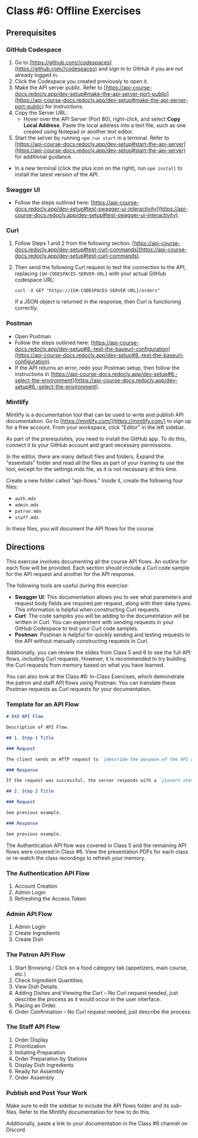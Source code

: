 # Class #6: Offline Exercises

## Prerequisites

### GitHub Codespace

1. Go to [https://github.com//codespaces](https://github.com//codespaces) and sign in to GitHub if you are not already logged in.
2. Click the Codespace you created previously to open it.
3. Make the API server public. Refer to [https://api-course-docs.redocly.app/dev-setup#make-the-api-server-port-public](https://api-course-docs.redocly.app/dev-setup#make-the-api-server-port-public) for instructions.
4. Copy the Server URL:
   - Hover over the API Server (Port 80), right-click, and select **Copy Local Address**. Paste the local address into a text file, such as one created using Notepad or another text editor.
5. Start the server by running `npm run start` in a terminal. Refer to [https://api-course-docs.redocly.app/dev-setup#start-the-api-server](https://api-course-docs.redocly.app/dev-setup#start-the-api-server) for additional guidance.

- In a new terminal (click the plus icon on the right), run `npm install` to install the latest version of the API.

### Swagger UI

- Follow the steps outlined here: [https://api-course-docs.redocly.app/dev-setup#test-swagger-ui-interactivity](https://api-course-docs.redocly.app/dev-setup#test-swagger-ui-interactivity).

### Curl

1. Follow Steps 1 and 2 from the following section: [https://api-course-docs.redocly.app/dev-setup#test-curl-commands](https://api-course-docs.redocly.app/dev-setup#test-curl-commands).
2. Then send the following Curl request to test the connection to the API, replacing `{GH-CODESPACES-SERVER-URL}` with your actual GitHub codespace URL:

   ```shell
   curl -X GET "https://{GH-CODESPACES-SERVER-URL}/orders"
   ```

   If a JSON object is returned in the response, then Curl is functioning correctly.

### Postman

- Open Postman.
- Follow the steps outlined here: [https://api-course-docs.redocly.app/dev-setup#8.-test-the-baseurl-configuration](https://api-course-docs.redocly.app/dev-setup#8.-test-the-baseurl-configuration).
- If the API returns an error, redo your Postman setup, then follow the instructions in [https://api-course-docs.redocly.app/dev-setup#6.-select-the-environment](https://api-course-docs.redocly.app/dev-setup#6.-select-the-environment).

### Mintlify

Mintlify is a documentation tool that can be used to write and publish API documentation.
Go to [https://mintlify.com/](https://mintlify.com/) to sign up for a free account. From your workspace, click "Editor" in the left sidebar.

As part of the prerequisites, you need to install the GitHub app. To do this, connect it to your GitHub account and grant necessary permissions.

In the editor, there are many default files and folders. Expand the "essentials" folder and read all the files as part of your training to use the tool, except for the settings.mdx file, as it is not necessary at this time.

Create a new folder called "api-flows." Inside it, create the following four files:

- `auth.mdx`
- `admin.mdx`
- `patron.mdx`
- `staff.mdx`

In these files, you will document the API flows for the course.

## Directions

This exercise involves documenting all the course API flows. An outline for each flow will be provided. Each section should include a Curl code sample for the API request and another for the API response.

The following tools are useful during this exercise:

- **Swagger UI**: This documentation allows you to see what parameters and request body fields are required per request, along with their data types. This information is helpful when constructing Curl requests.
- **Curl**: The code samples you will be adding to the documentation will be written in Curl. You can experiment with sending requests in your GitHub Codespace to test your Curl code samples.
- **Postman**: Postman is helpful for quickly sending and testing requests to the API without manually constructing requests in Curl.

Additionally, you can review the slides from Class 5 and 6 to see the full API flows, including Curl requests. However, it is recommended to try building the Curl requests from memory based on what you have learned.

You can also look at the Class #6: In-Class Exercises, which demonstrate the patron and staff API flows using Postman. You can translate these Postman requests as Curl requests for your documentation.

### Template for an API Flow

```markdown
# XXX API Flow

Description of API Flow.

## 1. Step 1 Title

### Request

The client sends an HTTP request to `{describe the purpose of the API request}`.

### Response

If the request was successful, the server responds with a `{insert status code}` status code with the response body containing `{describe the important fields of the response}`.

## 2. Step 2 Title

### Request

See previous example.

### Response

See previous example.
```

The Authentication API flow was covered in Class 5 and the remaining API flows were covered in Class #6. View the presentation PDFs for each class or re-watch the class recordings to refresh your memory.

### The Authentication API Flow

1. Account Creation
2. Admin Login
3. Refreshing the Access Token

### Admin API Flow

1. Admin Login
2. Create Ingredients
3. Create Dish

### The Patron API Flow

1. Start Browsing / Click on a food category tab (appetizers, main course, etc.)
2. Check Ingredient Quantities.
3. View Dish Details.
4. Adding Dishes and Viewing the Cart – No Curl request needed, just describe the process as it would occur in the user interface.
5. Placing an Order.
6. Order Confirmation – No Curl request needed, just describe the process.

### The Staff API Flow

1. Order Display
2. Prioritization
3. Initiating Preparation
4. Order Preparation by Stations
5. Display Dish Ingredients
6. Ready for Assembly
7. Order Assembly

### Publish and Post Your Work

Make sure to edit the sidebar to include the API flows folder and its sub-files. Refer to the Mintlify documentation for how to do this.

Additionally, paste a link to your documentation in the Class #6 channel on Discord.
